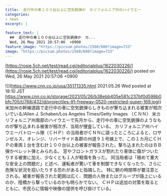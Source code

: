 ```yaml
---
title:  走行中の車１００台以上に空気銃弾か　カリフォルニア州のハイウエー  
categories:
- news
excerpt: |
  
feature_text: |
  ##  走行中の車１００台以上に空気銃弾か　カ...
  Wed, 26 May 2021 20:57:06  +0900
feature_image: "https://picsum.photos/2560/600?image=733"
image: "https://picsum.photos/2560/600?image=733"
---
```


[https://rosie.5ch.net/test/read.cgi/editorialplus/1622030226/](https://rosie.5ch.net/test/read.cgi/editorialplus/1622030226/)
posted on Wed, 26 May 2021 20:57:06  +0900

<!--more-->

![](https://www.cnn.co.jp/usa/35171335.html 2021.05.26 Wed posted at 18:10 JST [https://www.cnn.co.jp/storage/2021/05/26/b38ebb405e581c237bf0d598b0bfc705/t/768/432/d/projectiles-91-freeway-0520-restricted-super-169.jpg)](https://www.cnn.co.jp/storage/2021/05/26/b38ebb405e581c237bf0d598b0bfc705/t/768/432/d/projectiles-91-freeway-0520-restricted-super-169.jpg)) 米加州の幹線道路で走行中の車に空気銃弾らしきものが撃ち込まれる被害が相次いでいる/Allen J. Schaben/Los Angeles Times/Getty Images （ＣＮＮ） 米カリフォルニア州南部のハイウエーで先月から、走行中の車に空気銃弾のようなものが撃ち込まれる被害が相次ぎ、当局が捜査している。 カリフォルニア州ハイウエーパトロール隊（ＣＨＰ）の当局者がＣＮＮに語ったところによると、ロサンゼルス、オレンジ、リバーサイド各郡の州道９１号線上で、この１カ月にＣＨＰの車両１台を含む計１００台以上の被害が報告された。撃ち込まれたのはＢＢ弾かペレット弾とみられる。 窓やフロントガラスが割れたり車体に傷がついたりする被害に加え、少なくとも１人が軽傷を負った。 同当局者は「極めて重大な安全上の問題だ」と述べ、運転者が驚いて車を制御できなくなったり、さらに危険な状況を招いたりする恐れがあると指摘した。 特に朝の時間帯が要注意とされる。被害が報告された範囲は広く、問題の人物またはグループが路上にいるのか、陸橋から撃っているのかも明らかでない。 ＣＨＰは追加の対策を取るとともに、市民らに情報や映像の提供を呼び掛けている。
